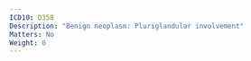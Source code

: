 ```yaml
---
ICD10: D358
Description: "Benign neoplasm: Pluriglandular involvement"
Matters: No
Weight: 0
---
```

